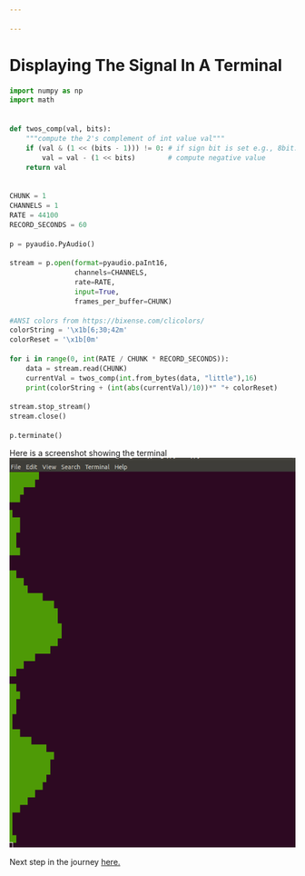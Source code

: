 ```yaml
---

---
```


Displaying The Signal In A Terminal
=====

```python
import numpy as np
import math


def twos_comp(val, bits):
    """compute the 2's complement of int value val"""
    if (val & (1 << (bits - 1))) != 0: # if sign bit is set e.g., 8bit: 128-255
        val = val - (1 << bits)        # compute negative value
    return val


CHUNK = 1
CHANNELS = 1
RATE = 44100
RECORD_SECONDS = 60

p = pyaudio.PyAudio()

stream = p.open(format=pyaudio.paInt16,
                channels=CHANNELS,
                rate=RATE,
                input=True,
                frames_per_buffer=CHUNK)

#ANSI colors from https://bixense.com/clicolors/
colorString = '\x1b[6;30;42m'
colorReset = '\x1b[0m'

for i in range(0, int(RATE / CHUNK * RECORD_SECONDS)):
    data = stream.read(CHUNK)
    currentVal = twos_comp(int.from_bytes(data, "little"),16)
    print(colorString + (int(abs(currentVal)/10))*" "+ colorReset)

stream.stop_stream()
stream.close()

p.terminate()
```
Here is a screenshot showing the terminal
![Terminal Disp](https://github.com/TheArcMagician/music-analysis/blob/master/the-journey/images/termdisp.png)


Next step in the journey [here.](freqdomain.md)
